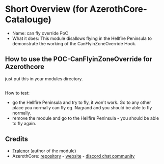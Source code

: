 # Short Overview (for AzerothCore-Catalouge)

* Name:   can fly override PoC
* What it does: This module disallows flying in the Hellfire Peninsula to demonstrate the working of the CanFlyinZoneOverride Hook.

## How to use the POC-CanFlyinZoneOverride for Azerothcore
just put this in your modules directory.

##
How to test:
* go the Hellfire Peninsula and try to fly, it won't work. Go to any other place you normally can fly eg. Nagrand and you should be able to fly normally.
* remove the module and go to the Hellfire Peninsula - you should be able to fly again.

## Credits

* [Tralenor](https://github.com/Tralenor) (author of the module)
* AzerothCore: [repository](https://github.com/azerothcore) - [website](http://azerothcore.org/) - [discord chat community](https://discord.gg/PaqQRkd)

